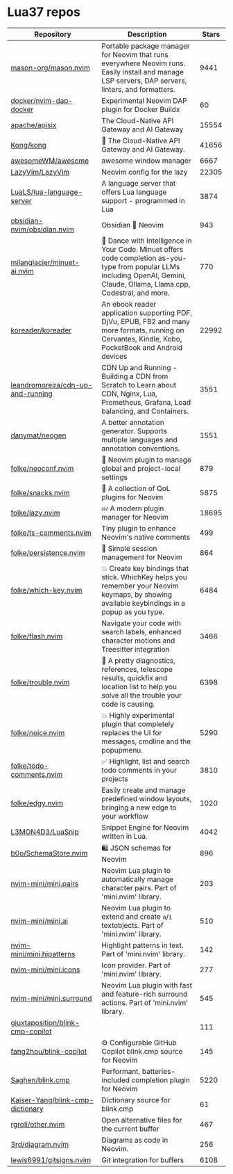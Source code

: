 # Lua37 repos

| Repository                                                                                | Description                                                                                                                                                                    | Stars |
| ----------------------------------------------------------------------------------------- | ------------------------------------------------------------------------------------------------------------------------------------------------------------------------------ | ----- |
| [mason-org/mason.nvim](https://github.com/mason-org/mason.nvim)                           | Portable package manager for Neovim that runs everywhere Neovim runs. Easily install and manage LSP servers, DAP servers, linters, and formatters.                             | 9441  |
| [docker/nvim-dap-docker](https://github.com/docker/nvim-dap-docker)                       | Experimental Neovim DAP plugin for Docker Buildx                                                                                                                               | 60    |
| [apache/apisix](https://github.com/apache/apisix)                                         | The Cloud-Native API Gateway and AI Gateway                                                                                                                                    | 15554 |
| [Kong/kong](https://github.com/Kong/kong)                                                 | 🦍 The Cloud-Native API Gateway and AI Gateway.                                                                                                                                | 41656 |
| [awesomeWM/awesome](https://github.com/awesomeWM/awesome)                                 | awesome window manager                                                                                                                                                         | 6667  |
| [LazyVim/LazyVim](https://github.com/LazyVim/LazyVim)                                     | Neovim config for the lazy                                                                                                                                                     | 22305 |
| [LuaLS/lua-language-server](https://github.com/LuaLS/lua-language-server)                 | A language server that offers Lua language support - programmed in Lua                                                                                                         | 3874  |
| [obsidian-nvim/obsidian.nvim](https://github.com/obsidian-nvim/obsidian.nvim)             | Obsidian 🤝 Neovim                                                                                                                                                             | 943   |
| [milanglacier/minuet-ai.nvim](https://github.com/milanglacier/minuet-ai.nvim)             | 💃 Dance with Intelligence in Your Code. Minuet offers code completion as-you-type from popular LLMs including OpenAI, Gemini, Claude, Ollama, Llama.cpp, Codestral, and more. | 770   |
| [koreader/koreader](https://github.com/koreader/koreader)                                 | An ebook reader application supporting PDF, DjVu, EPUB, FB2 and many more formats, running on Cervantes, Kindle, Kobo, PocketBook and Android devices                          | 22992 |
| [leandromoreira/cdn-up-and-running](https://github.com/leandromoreira/cdn-up-and-running) | CDN Up and Running - Building a CDN from Scratch to Learn about CDN, Nginx, Lua, Prometheus, Grafana, Load balancing, and Containers.                                          | 3551  |
| [danymat/neogen](https://github.com/danymat/neogen)                                       | A better annotation generator. Supports multiple languages and annotation conventions.                                                                                         | 1551  |
| [folke/neoconf.nvim](https://github.com/folke/neoconf.nvim)                               | 💼 Neovim plugin to manage global and project-local settings                                                                                                                   | 879   |
| [folke/snacks.nvim](https://github.com/folke/snacks.nvim)                                 | 🍿 A collection of QoL plugins for Neovim                                                                                                                                      | 5875  |
| [folke/lazy.nvim](https://github.com/folke/lazy.nvim)                                     | 💤 A modern plugin manager for Neovim                                                                                                                                          | 18695 |
| [folke/ts-comments.nvim](https://github.com/folke/ts-comments.nvim)                       | Tiny plugin to enhance Neovim's native comments                                                                                                                                | 499   |
| [folke/persistence.nvim](https://github.com/folke/persistence.nvim)                       | 💾  Simple session management for Neovim                                                                                                                                       | 864   |
| [folke/which-key.nvim](https://github.com/folke/which-key.nvim)                           | 💥   Create key bindings that stick. WhichKey helps you remember your Neovim keymaps, by showing available keybindings in a popup as you type.                                 | 6484  |
| [folke/flash.nvim](https://github.com/folke/flash.nvim)                                   | Navigate your code with search labels, enhanced character motions and Treesitter integration                                                                                   | 3466  |
| [folke/trouble.nvim](https://github.com/folke/trouble.nvim)                               | 🚦 A pretty diagnostics, references, telescope results, quickfix and location list to help you solve all the trouble your code is causing.                                     | 6398  |
| [folke/noice.nvim](https://github.com/folke/noice.nvim)                                   | 💥 Highly experimental plugin that completely replaces the UI for messages, cmdline and the popupmenu.                                                                         | 5290  |
| [folke/todo-comments.nvim](https://github.com/folke/todo-comments.nvim)                   | ✅  Highlight, list and search todo comments in your projects                                                                                                                   | 3810  |
| [folke/edgy.nvim](https://github.com/folke/edgy.nvim)                                     | Easily create and manage predefined window layouts, bringing a new edge to your workflow                                                                                       | 1020  |
| [L3MON4D3/LuaSnip](https://github.com/L3MON4D3/LuaSnip)                                   | Snippet Engine for Neovim written in Lua.                                                                                                                                      | 4042  |
| [b0o/SchemaStore.nvim](https://github.com/b0o/SchemaStore.nvim)                           | 🛍 JSON schemas for Neovim                                                                                                                                                     | 896   |
| [nvim-mini/mini.pairs](https://github.com/nvim-mini/mini.pairs)                           | Neovim Lua plugin to automatically manage character pairs. Part of 'mini.nvim' library.                                                                                        | 203   |
| [nvim-mini/mini.ai](https://github.com/nvim-mini/mini.ai)                                 | Neovim Lua plugin to extend and create `a`/`i` textobjects. Part of 'mini.nvim' library.                                                                                       | 510   |
| [nvim-mini/mini.hipatterns](https://github.com/nvim-mini/mini.hipatterns)                 | Highlight patterns in text. Part of 'mini.nvim' library.                                                                                                                       | 142   |
| [nvim-mini/mini.icons](https://github.com/nvim-mini/mini.icons)                           | Icon provider. Part of 'mini.nvim' library.                                                                                                                                    | 277   |
| [nvim-mini/mini.surround](https://github.com/nvim-mini/mini.surround)                     | Neovim Lua plugin with fast and feature-rich surround actions. Part of 'mini.nvim' library.                                                                                    | 545   |
| [giuxtaposition/blink-cmp-copilot](https://github.com/giuxtaposition/blink-cmp-copilot)   |                                                                                                                                                                                | 111   |
| [fang2hou/blink-copilot](https://github.com/fang2hou/blink-copilot)                       | ⚙️ Configurable GitHub Copilot blink.cmp source for Neovim                                                                                                                     | 145   |
| [Saghen/blink.cmp](https://github.com/Saghen/blink.cmp)                                   | Performant, batteries-included completion plugin for Neovim                                                                                                                    | 5220  |
| [Kaiser-Yang/blink-cmp-dictionary](https://github.com/Kaiser-Yang/blink-cmp-dictionary)   | Dictionary source for blink.cmp                                                                                                                                                | 61    |
| [rgroli/other.nvim](https://github.com/rgroli/other.nvim)                                 | Open alternative files for the current buffer                                                                                                                                  | 467   |
| [3rd/diagram.nvim](https://github.com/3rd/diagram.nvim)                                   | Diagrams as code in Neovim.                                                                                                                                                    | 256   |
| [lewis6991/gitsigns.nvim](https://github.com/lewis6991/gitsigns.nvim)                     | Git integration for buffers                                                                                                                                                    | 6108  |
